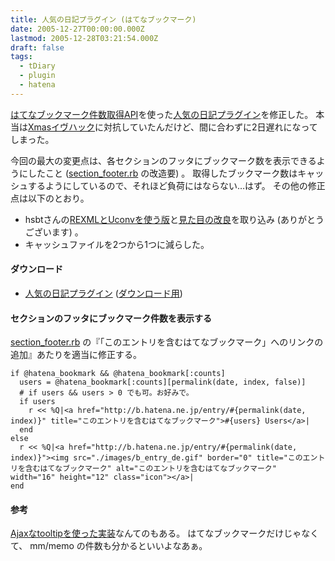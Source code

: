 ```yaml
---
title: 人気の日記プラグイン (はてなブックマーク)
date: 2005-12-27T00:00:00.000Z
lastmod: 2005-12-28T03:21:54.000Z
draft: false
tags:
  - tDiary
  - plugin
  - hatena
---
```


[はてなブックマーク件数取得API](http://d.hatena.ne.jp/keyword/%a4%cf%a4%c6%a4%ca%a5%d6%a5%c3%a5%af%a5%de%a1%bc%a5%af%b7%ef%bf%f4%bc%e8%c6%c0API)を使った[人気の日記プラグイン](/posts/20051212/p01)を修正した。 本当は[Xmasイヴハック](http://blog.kan.vc/1135346090.html)に対抗していたんだけど、間に合わずに2日遅れになってしまった。

今回の最大の変更点は、各セクションのフッタにブックマーク数を表示できるようにしたこと ([section_footer.rb](http://www.hsbt.org/hiki/hiki.cgi?section_footer.rb) の改造要) 。 取得したブックマーク数はキャッシュするようにしているので、それほど負荷にはならない…はず。 その他の修正点は以下のとおり。

- hsbtさんの[REXMLとUconvを使う版](http://hsbt.que.ne.jp/diary/20051215.html#p01)と[見た目の改良](http://www.hsbt.org/diary/20051213.html#p01)を取り込み (ありがとうございます) 。
- キャッシュファイルを2つから1つに減らした。

#### ダウンロード

- [人気の日記プラグイン](http://dev.machu.jp:8080/sbs_plugin/trac.cgi/file/trunk/hatena_bookmark.rb) ([ダウンロード用](http://dev.machu.jp:8080/sbs_plugin/trac.cgi/file/trunk/hatena_bookmark.rb?rev=3&format=raw))

#### セクションのフッタにブックマーク件数を表示する

[section_footer.rb](http://www.hsbt.org/hiki/hiki.cgi?section_footer.rb) の『「このエントリを含むはてなブックマーク」へのリンクの追加』あたりを適当に修正する。

```
if @hatena_bookmark && @hatena_bookmark[:counts]
  users = @hatena_bookmark[:counts][permalink(date, index, false)]
  # if users && users > 0 でも可。お好みで。
  if users
    r << %Q|<a href="http://b.hatena.ne.jp/entry/#{permalink(date, index)}" title="このエントリを含むはてなブックマーク">#{users} Users</a>|
  end
else
  r << %Q|<a href="http://b.hatena.ne.jp/entry/#{permalink(date, index)}"><img src="./images/b_entry_de.gif" border="0" title="このエントリを含むはてなブックマーク" alt="このエントリを含むはてなブックマーク" width="16" height="12" class="icon"></a>|
end
```

#### 参考

[Ajaxなtooltipを使った実装](http://amrita.s14.xrea.com/d/?date=20051225#p01)なんてのもある。 はてなブックマークだけじゃなくて、 mm/memo の件数も分かるといいよなあぁ。
